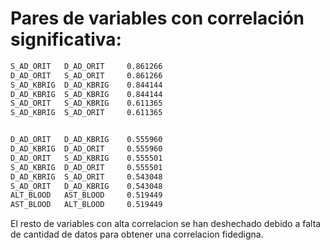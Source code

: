 # Pares de variables con correlación significativa:

```txt
S_AD_ORIT   D_AD_ORIT     0.861266
D_AD_ORIT   S_AD_ORIT     0.861266
S_AD_KBRIG  D_AD_KBRIG    0.844144
D_AD_KBRIG  S_AD_KBRIG    0.844144
S_AD_ORIT   S_AD_KBRIG    0.611365
S_AD_KBRIG  S_AD_ORIT     0.611365


D_AD_ORIT   D_AD_KBRIG    0.555960
D_AD_KBRIG  D_AD_ORIT     0.555960
D_AD_ORIT   S_AD_KBRIG    0.555501
S_AD_KBRIG  D_AD_ORIT     0.555501
D_AD_KBRIG  S_AD_ORIT     0.543048
S_AD_ORIT   D_AD_KBRIG    0.543048
ALT_BLOOD   AST_BLOOD     0.519449
AST_BLOOD   ALT_BLOOD     0.519449
```


El resto de variables con alta correlacion se han deshechado debido a falta de cantidad de datos para obtener una correlacion fidedigna.